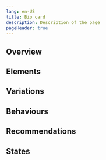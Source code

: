 ```yaml
---
lang: en-US
title: Bio card
description: Description of the page
pageHeader: true
---
```


## Overview

## Elements

## Variations

## Behaviours

## Recommendations

## States